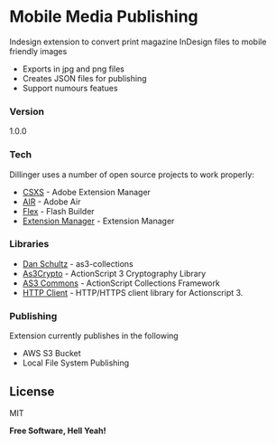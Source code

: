 # Mobile Media Publishing

Indesign extension to convert print magazine InDesign files to mobile friendly images

  - Exports in jpg and png files
  - Creates JSON files for publishing
  - Support numours featues


### Version
1.0.0

### Tech

Dillinger uses a number of open source projects to work properly:

* [CSXS] - Adobe Extension Manager  
* [AIR] - Adobe Air
* [Flex] - Flash Builder
* [Extension Manager] - Extension Manager

### Libraries

* [Dan Schultz] - as3-collections
* [As3Crypto]  -  ActionScript 3 Cryptography Library
* [AS3 Commons]  -  ActionScript Collections Framework
* [HTTP Client]  -  HTTP/HTTPS client library for Actionscript 3.


### Publishing

Extension currently publishes in the following

* AWS S3 Bucket 
* Local File System Publishing


License
----

MIT


**Free Software, Hell Yeah!**

[CSXS]:https://www.adobe.com/exchange/em_download/em20_download.html
[AIR]:httphttp://get.adobe.com/air/?promoid=KLXMG
[Dan Schultz]:https://github.com/danschultz/as3-collections
[Flex]:https://creative.adobe.com/products/flash-builder
[Extension Manager]:https://creative.adobe.com/products/extension-manager
[As3Crypto]:http://crypto.hurlant.com/
[AS3 Commons]:https://github.com/AS3Commons/as3commons-collections
[HTTP Client]:https://github.com/gabriel/as3httpclient
[jQuery]:http://jquery.com
[@tjholowaychuk]:http://twitter.com/tjholowaychuk
[express]:http://expressjs.com
[AngularJS]:http://angularjs.org
[Gulp]:http://gulpjs.com

